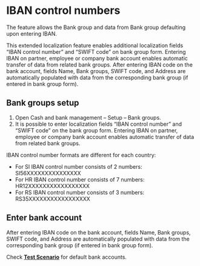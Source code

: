 # IBAN control numbers

The feature allows the Bank group and data from Bank group defaulting upon entering IBAN.

This extended localization feature enables additional localization fields “IBAN control number” and “SWIFT code” on bank group form. Entering IBAN on partner, employee or company bank account enables automatic transfer of data from related bank groups. After entering IBAN code on the bank account, fields Name, Bank groups, SWIFT code, and Address are automatically populated with data from the corresponding bank group (if entered in bank group form).

## Bank groups setup

1. Open Cash and bank management – Setup – Bank groups.
2. It is possible to enter localization fields “IBAN control number” and “SWIFT code” on the bank group form. Entering IBAN on partner, employee or company bank account enables automatic transfer of data from related bank groups.

IBAN control number formats are different for each country: <br>
   - For SI IBAN control number consists of 2 numbers: SI56XXXXXXXXXXXXXXX<br>
   - For HR IBAN control number consists of 7 numbers: HR12XXXXXXXXXXXXXXXXX<br>
   - For RS IBAN control number consists of 3 numbers: RS35XXXXXXXXXXXXXXXXX<br>
 
## Enter bank account

After entering IBAN code on the bank account, fields Name, Bank groups, SWIFT code, and Address are automatically populated with data from the corresponding bank group (if entered in bank group form).
 
Check **[Test Scenario](Bank-Groups-Test-Scenario.zip)** for default bank accounts.